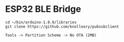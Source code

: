 ESP32 BLE Bridge
=================


```
cd ~/bin/arduino-1.8.9/libraries
git clone https://github.com/knolleary/pubsubclient

Tools -> Partition Scheme -> No OTA (2MB)
```
